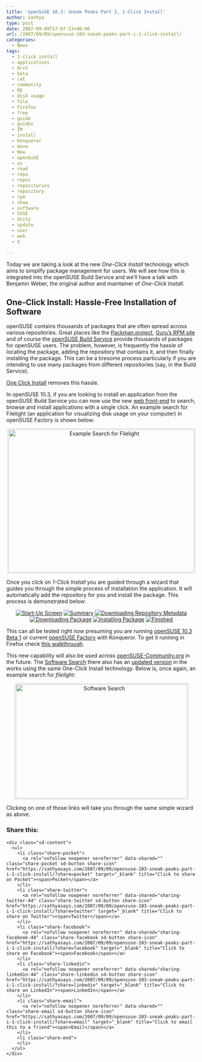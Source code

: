 ```yaml
---
title: 'openSuSE 10.3: Sneak Peaks Part I, 1-Click Install'
author: Sathya
type: post
date: 2007-09-09T17:07:53+00:00
url: /2007/09/09/opensuse-103-sneak-peaks-part-i-1-click-install/
categories:
  - News
tags:
  - 1-click install
  - applications
  - Arch
  - beta
  - cat
  - community
  - DE
  - disk usage
  - file
  - Firefox
  - free
  - guide
  - guides
  - IM
  - install
  - Konqueror
  - move
  - New
  - openSuSE
  - os
  - read
  - repo
  - repos
  - repositories
  - repository
  - rpm
  - show
  - software
  - SUSE
  - Unity
  - update
  - user
  - web
  - X

---
```

Today we are taking a look at the new _One-Click Install_ technology which aims to simplify package management for users. We will see how this is integrated into the openSUSE Build Service and we’ll have a talk with Benjamin Weber, the original author and maintainer of _One-Click Install_.

## One-Click Install: Hassle-Free Installation of Software

openSUSE contains thousands of packages that are often spread across various repositories. Great places like the [Packman project][1], [Guru’s RPM site][2] and of course the [openSUSE Build Service][3] provide thousands of packages for openSUSE users. The problem, however, is frequently the hassle of locating the package, adding the repository that contains it, and then finally installing the package. This can be a tiresome process particularly if you are intending to use many packages from different repositories (say, in the Build Service).

[One Click Install][4] removes this hassle.

<span id="more-133"></span>

In openSUSE 10.3, if you are looking to install an application from the openSUSE Build Service you can now use the new [web front-end][5] to search, browse and install applications with a single click. An example search for Filelight (an application for visualizing disk usage on your computer) in openSUSE Factory is shown below:

<p align="center">
  <a href="https://i0.wp.com/news.opensuse.org/wp-content/uploads/2007/08/search-filelight.png" title="Example Search for Filelight"><img src="https://i0.wp.com/news.opensuse.org/wp-content/uploads/2007/08/search-filelight.png?resize=492%2C379" alt="Example Search for Filelight" style="border: 1px solid #cccccc; padding: 2px" title="Example Search for Filelight" height="379" width="492" data-recalc-dims="1" /></a>
</p>

Once you click on _1-Click Install_ you are guided through a wizard that guides you through the simple process of installation the application. It will automatically add the repository for you and install the package. This process is demonstrated below:

<p align="center">
  <a href="https://i2.wp.com/news.opensuse.org/wp-content/uploads/2007/08/one-click-install-1.png" title="Start-Up Screen"><img src="https://i1.wp.com/news.opensuse.org/wp-content/uploads/2007/08/one-click-install-1_thumb.jpg?w=740" alt="Start-Up Screen" data-recalc-dims="1" /></a> <a href="https://i0.wp.com/news.opensuse.org/wp-content/uploads/2007/08/one-click-install-2.png" title="Summary"><img src="https://i2.wp.com/news.opensuse.org/wp-content/uploads/2007/08/one-click-install-2_thumb.jpg?w=740" alt="Summary" data-recalc-dims="1" /></a> <a href="https://i2.wp.com/news.opensuse.org/wp-content/uploads/2007/08/one-click-install-3.png" title="Downloading Repository Metadata"><img src="https://i1.wp.com/news.opensuse.org/wp-content/uploads/2007/08/one-click-install-3_thumb.jpg?w=740" alt="Downloading Repository Metadata" data-recalc-dims="1" /></a><br /> <a href="https://i0.wp.com/news.opensuse.org/wp-content/uploads/2007/08/one-click-install-4.png" title="Downloading Package"><img src="https://i2.wp.com/news.opensuse.org/wp-content/uploads/2007/08/one-click-install-4_thumb.jpg?w=740" alt="Downloading Package" data-recalc-dims="1" /></a> <a href="https://i1.wp.com/news.opensuse.org/wp-content/uploads/2007/08/one-click-install-5.png" title="Installing Package"><img src="https://i1.wp.com/news.opensuse.org/wp-content/uploads/2007/08/one-click-install-5_thumb.jpg?w=740" alt="Installing Package" data-recalc-dims="1" /></a> <a href="https://i0.wp.com/news.opensuse.org/wp-content/uploads/2007/08/one-click-install-6.png" title="Finished"><img src="https://i1.wp.com/news.opensuse.org/wp-content/uploads/2007/08/one-click-install-6_thumb.jpg?w=740" alt="Finished" data-recalc-dims="1" /></a> <a href="http://news.opensuse.org/wp-content/uploads/2007/08/one-click7.png" title="Finished"> </a>
</p>

This can all be tested right _now_ presuming you are running [openSUSE 10.3 Beta 1][6] or current [openSUSE Factory][7] with Konqueror. To get it running in Firefox check [this walkthrough][8].

This new capability will also be used across [openSUSE-Community.org][9] in the future. The [Software Search][10] there also has an [updated version][11] in the works using the same One-Click Install technology. Below is, once again, an example search for _filelight_:

<p align="center">
  <a href="https://i0.wp.com/news.opensuse.org/wp-content/uploads/2007/08/software-search-install.png" title="Software Search"><img src="https://i0.wp.com/news.opensuse.org/wp-content/uploads/2007/08/software-search-install.png?resize=455%2C302" alt="Software Search" style="border: 1px solid #cccccc; padding: 2px" height="302" width="455" data-recalc-dims="1" /></a>
</p>

Clicking on one of those links will take you through the same simple wizard as above.

<div class="sharedaddy sd-sharing-enabled">
  <div class="robots-nocontent sd-block sd-social sd-social-icon-text sd-sharing">
    <h3 class="sd-title">
      Share this:
    </h3>
    
    <div class="sd-content">
      <ul>
        <li class="share-pocket">
          <a rel="nofollow noopener noreferrer" data-shared="" class="share-pocket sd-button share-icon" href="https://sathyasays.com/2007/09/09/opensuse-103-sneak-peaks-part-i-1-click-install/?share=pocket" target="_blank" title="Click to share on Pocket"><span>Pocket</span></a>
        </li>
        <li class="share-twitter">
          <a rel="nofollow noopener noreferrer" data-shared="sharing-twitter-44" class="share-twitter sd-button share-icon" href="https://sathyasays.com/2007/09/09/opensuse-103-sneak-peaks-part-i-1-click-install/?share=twitter" target="_blank" title="Click to share on Twitter"><span>Twitter</span></a>
        </li>
        <li class="share-facebook">
          <a rel="nofollow noopener noreferrer" data-shared="sharing-facebook-44" class="share-facebook sd-button share-icon" href="https://sathyasays.com/2007/09/09/opensuse-103-sneak-peaks-part-i-1-click-install/?share=facebook" target="_blank" title="Click to share on Facebook"><span>Facebook</span></a>
        </li>
        <li class="share-linkedin">
          <a rel="nofollow noopener noreferrer" data-shared="sharing-linkedin-44" class="share-linkedin sd-button share-icon" href="https://sathyasays.com/2007/09/09/opensuse-103-sneak-peaks-part-i-1-click-install/?share=linkedin" target="_blank" title="Click to share on LinkedIn"><span>LinkedIn</span></a>
        </li>
        <li class="share-email">
          <a rel="nofollow noopener noreferrer" data-shared="" class="share-email sd-button share-icon" href="https://sathyasays.com/2007/09/09/opensuse-103-sneak-peaks-part-i-1-click-install/?share=email" target="_blank" title="Click to email this to a friend"><span>Email</span></a>
        </li>
        <li class="share-end">
        </li>
      </ul>
    </div>
  </div>
</div>

 [1]: http://packman.links2linux.org/
 [2]: http://linux01.gwdg.de/%7Epbleser/
 [3]: http://opensuse.org/Build_Service
 [4]: http://en.opensuse.org/Standards/One_Click_Install
 [5]: http://software.opensuse.org/search
 [6]: http://news.opensuse.org/?p=106
 [7]: http://opensuse.org/Factory
 [8]: http://dev.beryl-project.org/%7Ecyberorg/suse/49/one-click-install-opensuse-build-service/
 [9]: http://opensuse-community.org/ "openSUSE Community"
 [10]: http://packages.opensuse-community.org/ "openSUSE Software Search"
 [11]: http://benjiweber.co.uk:8080/webpin/index-test.jsp